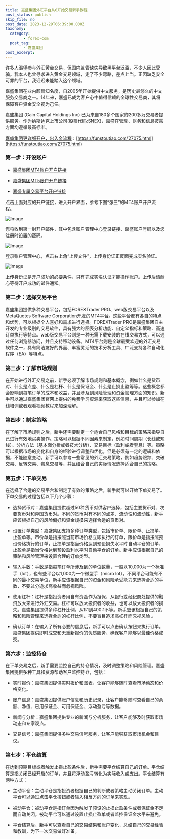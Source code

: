 ```yaml
---
title: 嘉盛集团外汇平台从0开始交易新手教程
post_status: publish
skip_file: no
post_date: 2023-12-29T06:39:00.000Z
taxonomy:
  category:
        - forex-com
  post_tag:
        - 嘉盛集团
post_excerpt: 
---
```

许多人渴望参与外汇黄金交易，但国内监管缺失导致黑平台泛滥，不少人因此受骗。我本人也曾寻求进入黄金交易领域，走了不少弯路，差点上当。正因缺乏安全可靠的平台，我迟迟未能踏入这个领域。

嘉盛集团在业内颇具知名度，自2005年开始提供中文服务，是历史最悠久的中文服务交易商之一。14年来，嘉盛已成为客户心中值得信赖的全球性交易商，其将保障客户资金安全视为己任。

嘉盛集团 (Gain Capital Holdings Inc) 已为来自180多个国家的200多万交易者提供服务。作为纳斯达克上市公司(股票代码:SNEX)，嘉盛在管理、财务和信息披露方面均遵循最高标准。

[嘉盛集团更详细开户，出入金流程](https://funstoutiao.com/27075.html)：[https://funstoutiao.com/27075.html](https://funstoutiao.com/27075.html)

### 第一步：开设账户

* [嘉盛集团MT4账户开户链接](https://s.ssgg.net/jsmt4)

* [嘉盛集团MT5账户开户链接](https://s.ssgg.net/jsmt5)

* [嘉盛专属交易平台开户链接](https://s.ssgg.net/js)

点击上面对应的开户链接，进入开户界面，参考下图“张三”的MT4账户开户流程。

![Image](https://prod-files-secure.s3.us-west-2.amazonaws.com/39ed1227-6d7d-4570-be36-9ccd4a2c4241/7a167aea-686b-400d-af59-4e18eb607a40/640.png?X-Amz-Algorithm=AWS4-HMAC-SHA256&X-Amz-Content-Sha256=UNSIGNED-PAYLOAD&X-Amz-Credential=ASIAZI2LB466R2KVMC5J%2F20250610%2Fus-west-2%2Fs3%2Faws4_request&X-Amz-Date=20250610T221308Z&X-Amz-Expires=3600&X-Amz-Security-Token=IQoJb3JpZ2luX2VjEO7%2F%2F%2F%2F%2F%2F%2F%2F%2F%2FwEaCXVzLXdlc3QtMiJHMEUCIQChYxk1pNccnvp14fTf%2BBmMDO%2BRJ9PwPt6sY2okT%2FTtSwIgeNJLLWrs0%2Ffd5hprjXKtEOqynbUp6xcKknapxNVZSKIqiAQIx%2F%2F%2F%2F%2F%2F%2F%2F%2F%2F%2FARAAGgw2Mzc0MjMxODM4MDUiDD%2FyGt6tWmzTo4XtDyrcAz%2BJmT%2FrHBZwk2hu2fLH20oxjewd2JFQK42YZRwa0%2FeT7Dt241hyGDsn7b22NnHLF2IizE%2BTNjhID4VNID%2FC4K7GsHAGdSJv4vb33WcKELCy9IoLeXys3AW7BkGxCcVE2bSVKVKXyB%2BZKyqH%2B6LySnXs%2F2lUoQ%2FjT4cGzDnBUa8CDGbrYjt3zXYjr7hAhedNgKL1Ar7ibgeP4vTrJI8%2F35epsPMFA5tFAOfdT70bliXqDXWGKb1yfKmyaom8JEaJMQRP3U%2Fi38UJ9Jfi33hYa8SWh9PtNHTLtonzFbAsm87XSnDuOImbUu28dyWHLvUVNzzw%2FeuIopWxX8c0hIPrj4cR%2BlOCS5YrBd7R%2F7ZoUN72SHZ546BtRBVEzh3ndFce7e0hIuB%2BtdmNpWEKgzGJxhn5KIGuMNIMT5tFqIGwS7IeqvVDtC64dV6iM4g3kPH%2B8U9yXG%2B14OIw3DLe1H1DEP8k%2BCptxaVVc8METMML%2Fugwnvb%2BhYP%2Fx1ZekKYf22aFGfzEwFnaa1UGx5YkJVPOvakZ2nvKvTicOpLvcZYHdfGRfYLhChnymX74vRW4nbU%2F%2FaxZRcAnwAvja%2BM%2FF7gSvcZ1tdgobk5l%2FylAlaaxQ0IqKaqy%2BNY4Mw%2ByWOkjMMnMosIGOqUBfUxkcgUWNd4nO3B8EFufw5rz1M3xq8hRSygqE9TXm90BbYCL5qNjQbA1Z23M%2BwAd7ZOIfbZSmOeTGDeZyvSJpCaQY%2FGTN1KqyXoBJVqmvFEhnl%2Bb1ePvHls%2FbKflyiLUP5zEN%2FHQHC3bnbl%2BoIJgSJKXyg0YR%2FLoooJ7w%2B%2B42VN%2BccTH0qhNnluNgK%2FvaGGiTxX2EyGCg1HpUEpivc2bvM12zy6d&X-Amz-Signature=e3e9541d7375c0e122e9d859f0f919bcbeb1e7f309e9013338db573355276cf2&X-Amz-SignedHeaders=host&x-amz-checksum-mode=ENABLED&x-id=GetObject)

您将收到第一封开户邮件，其中包含账户管理中心登录链接、嘉盛账户号码以及您注册时设置的密码。

![Image](https://prod-files-secure.s3.us-west-2.amazonaws.com/39ed1227-6d7d-4570-be36-9ccd4a2c4241/eaa1c6b3-2877-4284-a0e1-530e222c27fb/image.png?X-Amz-Algorithm=AWS4-HMAC-SHA256&X-Amz-Content-Sha256=UNSIGNED-PAYLOAD&X-Amz-Credential=ASIAZI2LB466R2KVMC5J%2F20250610%2Fus-west-2%2Fs3%2Faws4_request&X-Amz-Date=20250610T221308Z&X-Amz-Expires=3600&X-Amz-Security-Token=IQoJb3JpZ2luX2VjEO7%2F%2F%2F%2F%2F%2F%2F%2F%2F%2FwEaCXVzLXdlc3QtMiJHMEUCIQChYxk1pNccnvp14fTf%2BBmMDO%2BRJ9PwPt6sY2okT%2FTtSwIgeNJLLWrs0%2Ffd5hprjXKtEOqynbUp6xcKknapxNVZSKIqiAQIx%2F%2F%2F%2F%2F%2F%2F%2F%2F%2F%2FARAAGgw2Mzc0MjMxODM4MDUiDD%2FyGt6tWmzTo4XtDyrcAz%2BJmT%2FrHBZwk2hu2fLH20oxjewd2JFQK42YZRwa0%2FeT7Dt241hyGDsn7b22NnHLF2IizE%2BTNjhID4VNID%2FC4K7GsHAGdSJv4vb33WcKELCy9IoLeXys3AW7BkGxCcVE2bSVKVKXyB%2BZKyqH%2B6LySnXs%2F2lUoQ%2FjT4cGzDnBUa8CDGbrYjt3zXYjr7hAhedNgKL1Ar7ibgeP4vTrJI8%2F35epsPMFA5tFAOfdT70bliXqDXWGKb1yfKmyaom8JEaJMQRP3U%2Fi38UJ9Jfi33hYa8SWh9PtNHTLtonzFbAsm87XSnDuOImbUu28dyWHLvUVNzzw%2FeuIopWxX8c0hIPrj4cR%2BlOCS5YrBd7R%2F7ZoUN72SHZ546BtRBVEzh3ndFce7e0hIuB%2BtdmNpWEKgzGJxhn5KIGuMNIMT5tFqIGwS7IeqvVDtC64dV6iM4g3kPH%2B8U9yXG%2B14OIw3DLe1H1DEP8k%2BCptxaVVc8METMML%2Fugwnvb%2BhYP%2Fx1ZekKYf22aFGfzEwFnaa1UGx5YkJVPOvakZ2nvKvTicOpLvcZYHdfGRfYLhChnymX74vRW4nbU%2F%2FaxZRcAnwAvja%2BM%2FF7gSvcZ1tdgobk5l%2FylAlaaxQ0IqKaqy%2BNY4Mw%2ByWOkjMMnMosIGOqUBfUxkcgUWNd4nO3B8EFufw5rz1M3xq8hRSygqE9TXm90BbYCL5qNjQbA1Z23M%2BwAd7ZOIfbZSmOeTGDeZyvSJpCaQY%2FGTN1KqyXoBJVqmvFEhnl%2Bb1ePvHls%2FbKflyiLUP5zEN%2FHQHC3bnbl%2BoIJgSJKXyg0YR%2FLoooJ7w%2B%2B42VN%2BccTH0qhNnluNgK%2FvaGGiTxX2EyGCg1HpUEpivc2bvM12zy6d&X-Amz-Signature=b04fa7e695ccf6f3f39dcb6ab1b499d9b47ef68362195fa3d1ff922282985f12&X-Amz-SignedHeaders=host&x-amz-checksum-mode=ENABLED&x-id=GetObject)

登录账户管理中心，点击右上角“上传文件”，上传身份证正反面完成实名验证。

![Image](https://prod-files-secure.s3.us-west-2.amazonaws.com/39ed1227-6d7d-4570-be36-9ccd4a2c4241/54090639-09fc-46b4-a135-e0289f707147/image.png?X-Amz-Algorithm=AWS4-HMAC-SHA256&X-Amz-Content-Sha256=UNSIGNED-PAYLOAD&X-Amz-Credential=ASIAZI2LB466R2KVMC5J%2F20250610%2Fus-west-2%2Fs3%2Faws4_request&X-Amz-Date=20250610T221308Z&X-Amz-Expires=3600&X-Amz-Security-Token=IQoJb3JpZ2luX2VjEO7%2F%2F%2F%2F%2F%2F%2F%2F%2F%2FwEaCXVzLXdlc3QtMiJHMEUCIQChYxk1pNccnvp14fTf%2BBmMDO%2BRJ9PwPt6sY2okT%2FTtSwIgeNJLLWrs0%2Ffd5hprjXKtEOqynbUp6xcKknapxNVZSKIqiAQIx%2F%2F%2F%2F%2F%2F%2F%2F%2F%2F%2FARAAGgw2Mzc0MjMxODM4MDUiDD%2FyGt6tWmzTo4XtDyrcAz%2BJmT%2FrHBZwk2hu2fLH20oxjewd2JFQK42YZRwa0%2FeT7Dt241hyGDsn7b22NnHLF2IizE%2BTNjhID4VNID%2FC4K7GsHAGdSJv4vb33WcKELCy9IoLeXys3AW7BkGxCcVE2bSVKVKXyB%2BZKyqH%2B6LySnXs%2F2lUoQ%2FjT4cGzDnBUa8CDGbrYjt3zXYjr7hAhedNgKL1Ar7ibgeP4vTrJI8%2F35epsPMFA5tFAOfdT70bliXqDXWGKb1yfKmyaom8JEaJMQRP3U%2Fi38UJ9Jfi33hYa8SWh9PtNHTLtonzFbAsm87XSnDuOImbUu28dyWHLvUVNzzw%2FeuIopWxX8c0hIPrj4cR%2BlOCS5YrBd7R%2F7ZoUN72SHZ546BtRBVEzh3ndFce7e0hIuB%2BtdmNpWEKgzGJxhn5KIGuMNIMT5tFqIGwS7IeqvVDtC64dV6iM4g3kPH%2B8U9yXG%2B14OIw3DLe1H1DEP8k%2BCptxaVVc8METMML%2Fugwnvb%2BhYP%2Fx1ZekKYf22aFGfzEwFnaa1UGx5YkJVPOvakZ2nvKvTicOpLvcZYHdfGRfYLhChnymX74vRW4nbU%2F%2FaxZRcAnwAvja%2BM%2FF7gSvcZ1tdgobk5l%2FylAlaaxQ0IqKaqy%2BNY4Mw%2ByWOkjMMnMosIGOqUBfUxkcgUWNd4nO3B8EFufw5rz1M3xq8hRSygqE9TXm90BbYCL5qNjQbA1Z23M%2BwAd7ZOIfbZSmOeTGDeZyvSJpCaQY%2FGTN1KqyXoBJVqmvFEhnl%2Bb1ePvHls%2FbKflyiLUP5zEN%2FHQHC3bnbl%2BoIJgSJKXyg0YR%2FLoooJ7w%2B%2B42VN%2BccTH0qhNnluNgK%2FvaGGiTxX2EyGCg1HpUEpivc2bvM12zy6d&X-Amz-Signature=b7b9c3d883477b82f136ea7a4b62d40e4669b05ef4eca5ee00a714ae79264fd6&X-Amz-SignedHeaders=host&x-amz-checksum-mode=ENABLED&x-id=GetObject)

上传身份证是开户成功的必要条件，只有完成实名认证才能操作账户。上传后请耐心等待开户成功的邮件通知。

### 第二步：选择交易平台

嘉盛集团提供多种交易平台，包括FOREXTrader PRO、web版交易平台以及MetaQuotes Software Corporation开发的MT4平台。这些平台都有各自的特点和优势，可以根据个人喜好和需求进行选择。FOREXTrader PRO是嘉盛集团自主开发的专业级别的交易软件，具有强大的图表分析功能、自定义指标和策略、高速订单执行等特点。web版交易平台则是一种无需下载安装的在线交易方式，可以通过任何浏览器访问，并且支持移动设备。MT4平台则是全球最受欢迎的外汇交易软件之一，具有简洁友好的界面、丰富灵活的技术分析工具、广泛支持各种自动化程序（EA）等特点。

### 第三步：了解市场规则

在开始进行外汇交易之前，新手必须了解市场规则和基本概念，例如什么是货币对、什么是点差、什么是杠杆、什么是保证金、什么是止损止盈等等。这些概念都会影响到每笔订单的成本和收益，并且涉及到风险管理和资金管理方面的知识。新手可以通过嘉盛集团官网上提供的免费学习资源来获取这些信息，并且可以参加在线培训或者观看视频教程来加深理解。

### 第四步：制定策略

在了解了市场规则之后，新手还需要制定一个适合自己风格和目标的策略来指导自己进行有效地买卖操作。策略可以根据不同因素来制定，例如时间周期（长线或短线）、分析方法（基本面分析或者技术分析）、交易目标（盈利或者套息）等。策略可以根据市场的变化和自身的经验进行调整和优化，但是必须有一定的逻辑和依据，不能随意变动。新手可以参考一些常见的外汇交易策略，例如趋势跟踪、突破交易、反转交易、套息交易等，并且结合自己的实际情况选择适合自己的策略。

### 第五步：下单交易

在选择了合适的交易平台和制定了有效的策略之后，新手就可以开始下单交易了。下单交易的过程包括以下几个步骤：

* 选择货币对：嘉盛集团提供超过50种货币对供客户选择，包括主要货币对、次要货币对和异国货币对。不同的货币对有不同的点差、流动性和波动性，新手应该根据自己的风险偏好和资金规模来选择合适的货币对。

* 设置订单类型：嘉盛集团支持多种订单类型，包括市价单、限价单、止损单、止盈单等。市价单是指按照当前市场价格立即执行的订单，限价单是指按照预设价格执行的订单，止损单是指当价格达到预设损失水平时自动平仓的订单，止盈单是指当价格达到预设盈利水平时自动平仓的订单。新手应该根据自己的策略和风险管理来设置合理的订单类型。

* 输入手数：手数是指每笔订单所涉及到的单位数量，一般以10,000为一个标准手（lot），也有些平台以1,000为一个微型手（micro lot）。不同平台可能有不同的最小交易单位，新手应该根据自己的资金和风险承受能力来选择合适的手数，不要过分追求高收益而忽视风险。

* 使用杠杆：杠杆是指投资者用自有资金作为担保，从银行或经纪商处提供的融资放大来进行外汇交易。杠杆可以放大投资者的收益，也可以放大投资者的损失。嘉盛集团提供多种杠杆比例，从1:1到400:1不等。新手应该根据自己的策略和风险管理来选择合适的杠杆比例，不要盲目追求高杠杆而忽视风险 。

* 确认订单：在输入了所有必要的信息后，新手可以点击确认按钮来执行订单。嘉盛集团提供即时成交和无重新报价的优质服务，确保客户能够以最佳价格成交。

### 第六步：监控持仓

在下单交易之后，新手需要监控自己的持仓情况，及时调整策略和风险管理。嘉盛集团提供多种工具和资源帮助客户监控持仓，包括：

* 实时报价：嘉盛集团提供实时报价和图表，让客户能够随时查看市场动态和价格变化。

* 账户信息：嘉盛集团提供账户信息和历史记录，让客户能够随时查看自己的余额、净值、已用保证金、可用保证金、浮动盈亏等数据。

* 新闻与分析：嘉盛集团提供专业的新闻与分析服务，让客户能够及时获取市场动态和专家观点。

* 交易信号：嘉盛集团提供多种交易信号服务，让客户能够获取市场机会和建议。

### 第七步：平仓结算

在达到预期目标或者触发止损止盈条件后，新手需要平仓结算自己的订单。平仓结算是指关闭已经开启的订单，并且将浮动盈亏转化为实际收入或支出。平仓结算有两种方式：

* 主动平仓：主动平仓是指投资者根据自己的判断或者策略主动关闭订单。主动平仓可以通过点击平仓按钮或者输入相反方向的订单来实现。

* 被动平仓：被动平仓是指订单因为触发了预设的止损止盈条件或者保证金不足而自动关闭。被动平仓可以通过设置止损止盈单或者监控保证金水平来避免。

* 平仓结算后，新手可以查看自己的交易结果和账户变化，总结自己的交易经验和教训，为下一次交易做好准备。